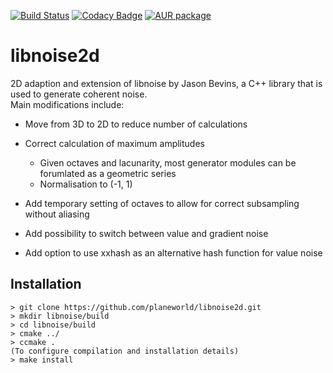 [![Build Status](https://travis-ci.org/planeworld/libnoise2d.svg?branch=master)](https://travis-ci.org/planeworld/libnoise2d)
[![Codacy Badge](https://api.codacy.com/project/badge/Grade/d5f2af8c2e4e42dd9c3491f8ba13ab45)](https://www.codacy.com/app/bfeldpw/libnoise2d?utm_source=github.com&amp;utm_medium=referral&amp;utm_content=planeworld/libnoise2d&amp;utm_campaign=Badge_Grade)
[![AUR package](https://repology.org/badge/version-for-repo/aur/libnoise2d.svg)](https://repology.org/metapackage/libnoise2d)

libnoise2d
==========
2D adaption and extension of libnoise by Jason Bevins, a C++ library that is used to generate coherent noise.  
Main modifications include:
*	Move from 3D to 2D to reduce number of calculations
*	Correct calculation of maximum amplitudes
	*	Given octaves and lacunarity, most generator modules can be forumlated as a geometric series
	*	Normalisation to (-1, 1)

*	Add temporary setting of octaves to allow for correct subsampling without aliasing
*	Add possibility to switch between value and gradient noise
*	Add option to use xxhash as an alternative hash function for value noise

Installation
------------

    > git clone https://github.com/planeworld/libnoise2d.git
    > mkdir libnoise/build
    > cd libnoise/build
    > cmake ../
    > ccmake .
    (To configure compilation and installation details)
    > make install
